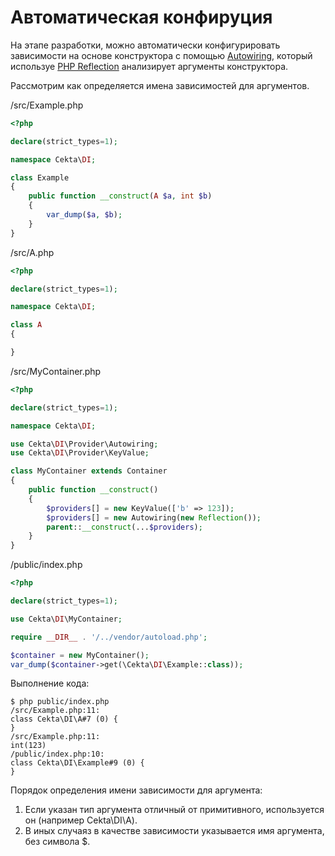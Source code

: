 # Автоматическая конфируция

На этапе разработки, можно автоматически конфигурировать зависимости на основе конструктора с помощью 
[Autowiring](../src/Provider/Autowiring.php), который используе 
[PHP Reflection](https://www.php.net/manual/ru/book.reflection.php) анализирует аргументы конструктора.

Рассмотрим как определяется имена зависимостей для аргументов.

/src/Example.php
```php 
<?php

declare(strict_types=1);

namespace Cekta\DI;

class Example
{
    public function __construct(A $a, int $b)
    {
        var_dump($a, $b);
    }
}
```

/src/A.php
```php 
<?php

declare(strict_types=1);

namespace Cekta\DI;

class A
{

}
```

/src/MyContainer.php
```php 
<?php

declare(strict_types=1);

namespace Cekta\DI;

use Cekta\DI\Provider\Autowiring;
use Cekta\DI\Provider\KeyValue;

class MyContainer extends Container
{
    public function __construct()
    {
        $providers[] = new KeyValue(['b' => 123]);
        $providers[] = new Autowiring(new Reflection());
        parent::__construct(...$providers);
    }
}
```

/public/index.php
```php 
<?php

declare(strict_types=1);

use Cekta\DI\MyContainer;

require __DIR__ . '/../vendor/autoload.php';

$container = new MyContainer();
var_dump($container->get(\Cekta\DI\Example::class));
```

Выполнение кода:
``` 
$ php public/index.php 
/src/Example.php:11:
class Cekta\DI\A#7 (0) {
}
/src/Example.php:11:
int(123)
/public/index.php:10:
class Cekta\DI\Example#9 (0) {
}
```

Порядок определения имени зависимости для аргумента:
1. Если указан тип аргумента отличный от примитивного, используется он (например Cekta\DI\A).
2. В иных случаяз в качестве зависимости указывается имя аргумента, без символа $.
